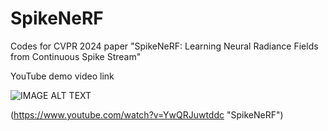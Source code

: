 # SpikeNeRF
Codes for CVPR 2024 paper "SpikeNeRF: Learning Neural Radiance Fields from Continuous Spike Stream"


YouTube demo video link

![IMAGE ALT TEXT](http://img.youtube.com/vi/YwQRJuwtddc/0.jpg)

(https://www.youtube.com/watch?v=YwQRJuwtddc "SpikeNeRF")
